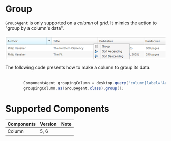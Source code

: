 



# Group

`GroupAgent` is only supported on a *column* of *grid*. It mimics the
action to "group by a column's data".

![](images/Zats-mimic-group.png)

The following code presents how to make a column to group its data.

```java

        ComponentAgent groupingColumn = desktop.query("column[label='Author']");
        groupingColumn.as(GroupAgent.class).group();
```

# Supported Components

| Components | Version | Note |
|------------|---------|------|
| Column     | 5, 6    |      |


 
